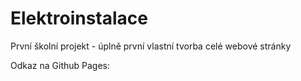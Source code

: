 # Elektroinstalace
První školní projekt - úplně první vlastní tvorba celé webové stránky

Odkaz na Github Pages:
